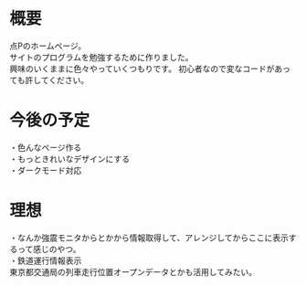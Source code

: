 # 概要
点Pのホームページ。  
サイトのプログラムを勉強するために作りました。  
興味のいくままに色々やっていくつもりです。
初心者なので変なコードがあっても許してください。
# 今後の予定
・色んなページ作る  
・もっときれいなデザインにする  
・ダークモード対応
# 理想
・なんか強震モニタからとかから情報取得して、アレンジしてからここに表示するって感じのやつ。  
・鉄道運行情報表示  
東京都交通局の列車走行位置オープンデータとかも活用してみたい。  
